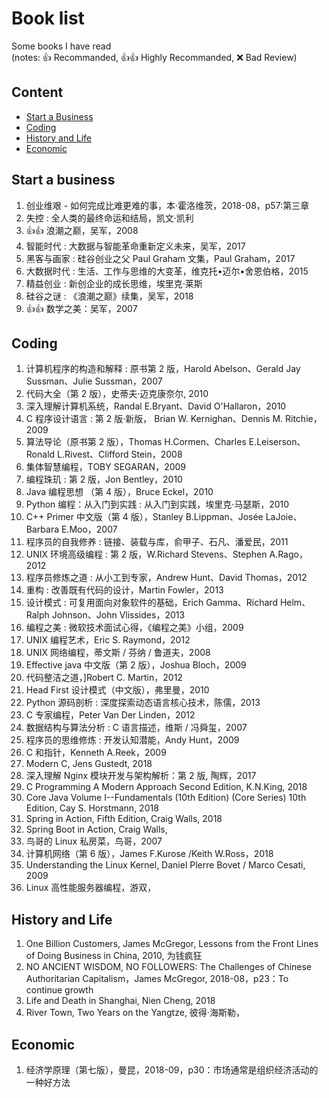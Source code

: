 # Book list

Some books I have read  
(notes: :+1: Recommanded, :+1::+1: Highly Recommanded, :x: Bad Review)

## Content

- [Start a Business](#start-a-business)
- [Coding](#coding)
- [History and Life](#history-and-life)
- [Economic](#economic)

## Start a business

1. 创业维艰 - 如何完成比难更难的事，本·霍洛维茨，2018-08，p57:第三章
1. 失控 : 全人类的最终命运和结局，凯文·凯利
1. :+1::+1: 浪潮之巅，吴军，2008
1. 智能时代 : 大数据与智能革命重新定义未来，吴军，2017
1. 黑客与画家 : 硅谷创业之父 Paul Graham 文集，Paul Graham，2017
1. 大数据时代 : 生活、工作与思维的大变革，维克托•迈尔•舍恩伯格，2015
1. 精益创业 : 新创企业的成长思维，埃里克·莱斯
1. 硅谷之谜 : 《浪潮之巅》续集，吴军，2018
1. :+1::+1: 数学之美：吴军，2007

## Coding

1. 计算机程序的构造和解释 : 原书第 2 版，Harold Abelson、Gerald Jay Sussman、Julie Sussman，2007
1. 代码大全（第 2 版），史蒂夫·迈克康奈尔, 2010
1. 深入理解计算机系统，Randal E.Bryant、David O'Hallaron，2010
1. C 程序设计语言 : 第 2 版·新版， Brian W. Kernighan、Dennis M. Ritchie，2009
1. 算法导论（原书第 2 版），Thomas H.Cormen、Charles E.Leiserson、Ronald L.Rivest、Clifford Stein，2008
1. 集体智慧编程，TOBY SEGARAN，2009
1. 编程珠玑 : 第 2 版，Jon Bentley，2010
1. Java 编程思想 （第 4 版），Bruce Eckel，2010
1. Python 编程：从入门到实践 : 从入门到实践，埃里克·马瑟斯，2010
1. C++ Primer 中文版（第 4 版），Stanley B.Lippman、Josée LaJoie、Barbara E.Moo，2007
1. 程序员的自我修养 : 链接、装载与库，俞甲子、石凡、潘爱民，2011
1. UNIX 环境高级编程 : 第 2 版，W.Richard Stevens、Stephen A.Rago，2012
1. 程序员修炼之道 : 从小工到专家，Andrew Hunt、David Thomas，2012
1. 重构 : 改善既有代码的设计，Martin Fowler，2013
1. 设计模式 : 可复用面向对象软件的基础，Erich Gamma、Richard Helm、Ralph Johnson、John Vlissides，2013
1. 编程之美 : 微软技术面试心得，《编程之美》小组，2009
1. UNIX 编程艺术，Eric S. Raymond，2012
1. UNIX 网络编程，蒂文斯 / 芬纳 / 鲁道夫，2008
1. Effective java 中文版（第 2 版），Joshua Bloch，2009
1. 代码整洁之道，]Robert C. Martin，2012
1. Head First 设计模式（中文版），弗里曼，2010
1. Python 源码剖析 : 深度探索动态语言核心技术，陈儒，2013
1. C 专家编程，Peter Van Der Linden，2012
1. 数据结构与算法分析 : C 语言描述，维斯 / 冯舜玺，2007
1. 程序员的思维修炼 : 开发认知潜能，Andy Hunt，2009
1. C 和指针，Kenneth A.Reek，2009
1. Modern C, Jens Gustedt, 2018
1. 深入理解 Nginx 模块开发与架构解析：第 2 版, 陶辉，2017
1. C Programming A Modern Approach Second Edition, K.N.King, 2018
1. Core Java Volume I--Fundamentals (10th Edition) (Core Series) 10th Edition, Cay S. Horstmann, 2018
1. Spring in Action, Fifth Edition, Craig Walls, 2018
1. Spring Boot in Action, Craig Walls,
1. 鸟哥的 Linux 私房菜，鸟哥，2007
1. 计算机网络（第 6 版），James F.Kurose /Keith W.Ross，2018
1. Understanding the Linux Kernel, Daniel Plerre Bovet / Marco Cesati, 2009
1. Linux 高性能服务器编程，游双，

## History and Life

1. One Billion Customers, James McGregor, Lessons from the Front Lines of Doing Business in China, 2010, 为钱疯狂
1. NO ANCIENT WISDOM, NO FOLLOWERS: The Challenges of Chinese Authoritarian Capitalism，James McGregor, 2018-08，p23：To continue growth
1. Life and Death in Shanghai, Nien Cheng, 2018
1. River Town, Two Years on the Yangtze, 彼得·海斯勒，

## Economic

1. 经济学原理（第七版），曼昆，2018-09，p30：市场通常是组织经济活动的一种好方法

